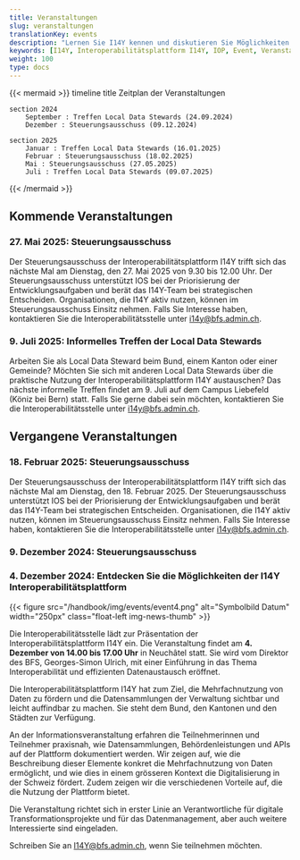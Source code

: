 ```yaml
---
title: Veranstaltungen
slug: veranstaltungen
translationKey: events
description: "Lernen Sie I14Y kennen und diskutieren Sie Möglichkeiten zur Datenharmonisierung: Die Interoperabilitätsstelle organisiert regelmässig Veranstaltungen zur Plattform und zur Datenharmonisierung. Wir freuen uns auf Ihre Teilnahme."
keywords: [I14Y, Interoperabilitätsplattform I14Y, IOP, Event, Veranstaltung, Information, Ausbildung, Austausch]
weight: 100
type: docs
---
```


{{< mermaid >}}
timeline
    title Zeitplan der Veranstaltungen
    
    section 2024
        September : Treffen Local Data Stewards (24.09.2024)
        Dezember : Steuerungsausschuss (09.12.2024)

    section 2025  
        Januar : Treffen Local Data Stewards (16.01.2025)
        Februar : Steuerungsausschuss (18.02.2025)
        Mai : Steuerungsausschuss (27.05.2025)
        Juli : Treffen Local Data Stewards (09.07.2025)
{{< /mermaid >}}

## Kommende Veranstaltungen

### 27. Mai 2025: Steuerungsausschuss

Der Steuerungsausschuss der Interoperabilitätsplattform I14Y trifft sich das nächste Mal am Dienstag, den 27. Mai 2025 von 9.30 bis 12.00 Uhr. Der Steuerungsausschuss unterstützt IOS bei der Priorisierung der Entwicklungsaufgaben und berät das I14Y-Team bei strategischen Entscheiden. Organisationen, die I14Y aktiv nutzen, können im Steuerungsausschuss Einsitz nehmen. Falls Sie Interesse haben, kontaktieren Sie die Interoperabilitätsstelle unter [i14y@bfs.admin.ch](mailto:i14y@bfs.admin.ch).

### 9. Juli 2025: Informelles Treffen der Local Data Stewards

Arbeiten Sie als Local Data Steward beim Bund, einem Kanton oder einer Gemeinde? Möchten Sie sich mit anderen Local Data Stewards über die praktische Nutzung der Interoperabilitätsplattform I14Y austauschen? Das nächste informelle Treffen findet am 9. Juli auf dem Campus Liebefeld (Köniz bei Bern) statt. Falls Sie gerne dabei sein möchten, kontaktieren Sie die Interoperabilitätsstelle unter [i14y@bfs.admin.ch](mailto:i14y@bfs.admin.ch). 

## Vergangene Veranstaltungen

### 18. Februar 2025: Steuerungsausschuss

Der Steuerungsausschuss der Interoperabilitätsplattform I14Y trifft sich das nächste Mal am Dienstag, den 18. Februar 2025. Der Steuerungsausschuss unterstützt IOS bei der Priorisierung der Entwicklungsaufgaben und berät das I14Y-Team bei strategischen Entscheiden. Organisationen, die I14Y aktiv nutzen, können im Steuerungsausschuss Einsitz nehmen. Falls Sie Interesse haben, kontaktieren Sie die Interoperabilitätsstelle unter [i14y@bfs.admin.ch](mailto:i14y@bfs.admin.ch).

### 9. Dezember 2024: Steuerungsausschuss

### 4. Dezember 2024: Entdecken Sie die Möglichkeiten der I14Y Interoperabilitätsplattform

{{< figure src="/handbook/img/events/event4.png" alt="Symbolbild Datum" width="250px" class="float-left img-news-thumb" >}}

Die Interoperabilitätsstelle lädt zur Präsentation der Interoperabilitätsplattform I14Y ein. Die Veranstaltung findet am __4. Dezember von 14.00 bis 17.00 Uhr__ in Neuchâtel statt. Sie wird vom Direktor des BFS, Georges-Simon Ulrich, mit einer Einführung in das Thema Interoperabilität und effizienten Datenaustausch eröffnet.

Die Interoperabilitätsplattform I14Y hat zum Ziel, die Mehrfachnutzung von Daten zu fördern und die Datensammlungen der Verwaltung sichtbar und leicht auffindbar zu machen. Sie steht dem Bund, den Kantonen und den Städten zur Verfügung. 

An der Informationsveranstaltung erfahren die Teilnehmerinnen und Teilnehmer praxisnah, wie Datensammlungen, Behördenleistungen und APIs auf der Plattform dokumentiert werden. Wir zeigen auf, wie die Beschreibung dieser Elemente konkret die Mehrfachnutzung von Daten ermöglicht, und wie dies in einem grösseren Kontext die Digitalisierung in der Schweiz fördert. Zudem zeigen wir die verschiedenen Vorteile auf, die die Nutzung der Plattform bietet.

Die Veranstaltung richtet sich in erster Linie an Verantwortliche für digitale Transformationsprojekte und für das Datenmanagement, aber auch weitere Interessierte sind eingeladen.

Schreiben Sie an [I14Y@bfs.admin.ch](mailto:i14y@bfs.admin.ch), wenn Sie teilnehmen möchten.
